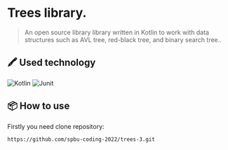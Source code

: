 # Trees library.
> An open source library library written in Kotlin to work with data structures such as AVL tree, red-black tree, and binary search tree..
## 🖍 Used technology
![Kotlin](https://img.shields.io/badge/-Kotlin-61DAFB?logo=kotlin)
![Junit](https://img.shields.io/badge/-Junit-525A162?&style=for-the-badge)
## :package: How to use
Firstly you need clone repository:

```sh
https://github.com/spbu-coding-2022/trees-3.git
```
